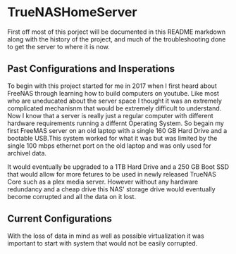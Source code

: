 # TrueNASHomeServer

First off most of this porject will be documented in this README markdown along with the history of the project, and much of the troubleshooting done to get the server to where it is now.

## Past Configurations and Insperations

To begin with this project started for me in 2017 when I first heard about FreeNAS through learning how to build computers on youtube. Like most who are uneducated about the server space I thought it was an extremely complicated mechanisnm that would be extremely difficult to understand. Now I know that a server is really just a regular computer with different hardware requirements running a differnt Operating System. So begain my first FreeMAS server on an old laptop with a single 160 GB Hard Drive and a bootable USB.This system worked for what it was but was limited by the single 100 mbps ethernet port on the old laptop and was only used for archivel data. 

It would eventually be upgraded to a 1TB Hard Drive and a 250 GB Boot SSD that would allow for more fetures to be used in newly released TrueNAS Core such as a plex media server. However without any hardware redundancy and a cheap drive this NAS' storage drive would eventually become corrupted and all the data on it lost.

## Current Configurations

With the loss of data in mind as well as possible virtualization it was important to start with system that would not be easily corrupted.
